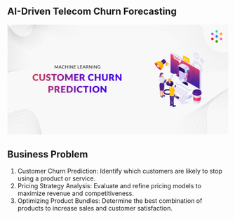 ## AI-Driven Telecom Churn Forecasting
![image alt](https://github.com/OneBlack333/Images/blob/main/churn-prediction.png)


## Business Problem

1. Customer Churn Prediction: Identify which customers are likely to stop using a product or service.
2. Pricing Strategy Analysis: Evaluate and refine pricing models to maximize revenue and competitiveness.
3. Optimizing Product Bundles: Determine the best combination of products to increase sales and customer satisfaction.


